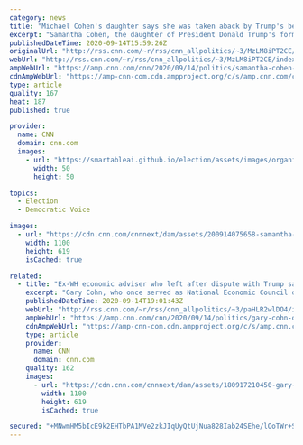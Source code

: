 ```yaml
---
category: news
title: "Michael Cohen's daughter says she was taken aback by Trump's behavior toward her father"
excerpt: "Samantha Cohen, the daughter of President Donald Trump's former lawyer, says she was taken aback by his behavior toward her father during a 2012 incident in which her father says Trump leered at her.\n    \n"
publishedDateTime: 2020-09-14T15:59:26Z
originalUrl: "http://rss.cnn.com/~r/rss/cnn_allpolitics/~3/MzLM8iPT2CE/index.html"
webUrl: "http://rss.cnn.com/~r/rss/cnn_allpolitics/~3/MzLM8iPT2CE/index.html"
ampWebUrl: "https://amp.cnn.com/cnn/2020/09/14/politics/samantha-cohen-donald-trump-cnntv/index.html"
cdnAmpWebUrl: "https://amp-cnn-com.cdn.ampproject.org/c/s/amp.cnn.com/cnn/2020/09/14/politics/samantha-cohen-donald-trump-cnntv/index.html"
type: article
quality: 167
heat: 187
published: true

provider:
  name: CNN
  domain: cnn.com
  images:
    - url: "https://smartableai.github.io/election/assets/images/organizations/cnn.com-50x50.jpg"
      width: 50
      height: 50

topics:
  - Election
  - Democratic Voice

images:
  - url: "https://cdn.cnn.com/cnnnext/dam/assets/200914075658-samantha-cohen-super-tease.jpg"
    width: 1100
    height: 619
    isCached: true

related:
  - title: "Ex-WH economic adviser who left after dispute with Trump says he's undecided about voting for him"
    excerpt: "Gary Cohn, who once served as National Economic Council director before resigning over a dispute with President Donald Trump, said in a new interview he's still thinking of voting for his former boss.\n    \n"
    publishedDateTime: 2020-09-14T19:01:43Z
    webUrl: "http://rss.cnn.com/~r/rss/cnn_allpolitics/~3/paHLR2wlDO4/index.html"
    ampWebUrl: "https://amp.cnn.com/cnn/2020/09/14/politics/gary-cohn-donald-trump/index.html"
    cdnAmpWebUrl: "https://amp-cnn-com.cdn.ampproject.org/c/s/amp.cnn.com/cnn/2020/09/14/politics/gary-cohn-donald-trump/index.html"
    type: article
    provider:
      name: CNN
      domain: cnn.com
    quality: 162
    images:
      - url: "https://cdn.cnn.com/cnnnext/dam/assets/180917210450-gary-cohn-march-2018-super-tease.jpg"
        width: 1100
        height: 619
        isCached: true

secured: "+MNwmHM5bIcE9k2EHTbPA1MVe2zkJIqUyQtUjNua828Iab24SEhe/lOoTWr+SgCNOmrsZ8qYG4+pk+G6MjeyhCUfTc/mPnKfN32QaTh8HXcNavUR00PTgWk+nvWGg1nYPthrIp7QkLcrTfhRzLadG4WzOLoLY8AqR6nvzAAli4CehxdY1C8yoo9D55SE8lcKpRFspPt2r+ro9B4poHzj1GPR/osY/8Cu/gVYrZgC7z94lDQ4GhobxEO/6fg9/UN3ahk6iyJqbV4OTHHGtxF4//gZsBokqF0q5zwXGVQ7U/RXb444aBYEQwe/UElYi0gDxUVfrYzT2Pn0MbEMvJL2NQu7cyDjsf/+op9v+FhuoV8=;IM+NmAwqN17qemeFAv+1xg=="
---
```



